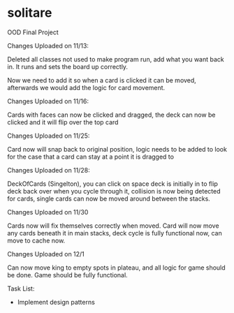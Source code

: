 # solitare
OOD Final Project


Changes Uploaded on 11/13:

Deleted all classes not used to make program run, add what you want back in.
It runs and sets the board up correctly.

Now we need to add it so when a card is clicked it can be moved, afterwards we would add the logic for card movement.



Changes Uploaded on 11/16:

Cards with faces can now be clicked and dragged, the deck can now be clicked and it will flip over the top card

Changes Uploaded on 11/25:

Card now will snap back to original position, logic needs to be added to look for the case that a card can stay at a point it is dragged to

Changes Uploaded on 11/28:

DeckOfCards (Singelton), you can click on space deck is initially in to flip deck back over when you cycle through it, collision is now being detected for cards, single cards can now be moved around between the stacks.

Changes Uploaded on 11/30

Cards now will fix themselves correctly when moved. Card will now move any cards beneath it in main stacks, deck cycle is fully functional now, can move to cache now.

Changes Uploaded on 12/1

Can now move king to empty spots in plateau, and all logic for game should be done. Game should be fully functional.

Task List:

- Implement design patterns
